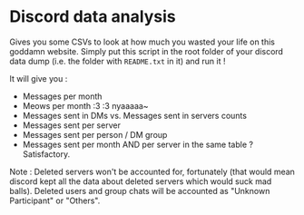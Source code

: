 # Discord data analysis

Gives you some CSVs to look at how much you wasted your life on this goddamn website. Simply put this script in the root folder of your discord data dump (i.e. the folder with `README.txt` in it) and run it !

It will give you :
* Messages per month
* Meows per month :3 :3 nyaaaaa~
* Messages sent in DMs vs. Messages sent in servers counts
* Messages sent per server
* Messages sent per person / DM group
* Messages sent per month AND per server in the same table ? Satisfactory.

Note : Deleted servers won't be accounted for, fortunately (that would mean discord kept all the data about deleted servers which would suck mad balls). Deleted users and group chats will be accounted as "Unknown Participant" or "Others".